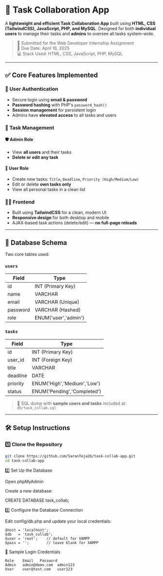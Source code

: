 # 🧩 Task Collaboration App

A **lightweight and efficient Task Collaboration App** built using **HTML, CSS (TailwindCSS), JavaScript, PHP, and MySQL**. Designed for both **individual users** to manage their tasks and **admins** to oversee all tasks system-wide.

> 🎯 Submitted for the Web Developer Internship Assignment  
> 📅 Due Date: April 16, 2025  
> 💻 Stack Used: HTML, CSS, JavaScript, PHP, MySQL  

---

## ✅ Core Features Implemented

### 👤 User Authentication
- Secure login using **email & password**
- **Password hashing** with PHP's `password_hash()`
- **Session management** for persistent login
- Admins have **elevated access** to all tasks and users

### 📝 Task Management

#### 🛡️ Admin Role
- View **all users** and their tasks
- **Delete or edit any task**

#### 🙋 User Role
- Create new tasks: `Title`, `Deadline`, `Priority (High/Medium/Low)`
- Edit or delete **own tasks only**
- View all personal tasks in a clean list

### 🧑‍💻 Frontend
- Built using **TailwindCSS** for a clean, modern UI
- **Responsive design** for both desktop and mobile
- AJAX-based task actions (delete/edit) — **no full-page reloads**

---

## 🧠 Database Schema

Two core tables used:

### `users`  
| Field    | Type             |
|----------|------------------|
| id       | INT (Primary Key)|
| name     | VARCHAR          |
| email    | VARCHAR (Unique) |
| password | VARCHAR (Hashed) |
| role     | ENUM('user','admin') |

### `tasks`  
| Field     | Type                        |
|-----------|-----------------------------|
| id        | INT (Primary Key)           |
| user_id   | INT (Foreign Key)           |
| title     | VARCHAR                     |
| deadline  | DATE                        |
| priority  | ENUM('High','Medium','Low') |
| status    | ENUM('Pending','Completed') |

> 📎 SQL dump with **sample users and tasks** included at: `db/task_collab.sql`

---

## 🛠️ Setup Instructions

### 1️⃣ Clone the Repository

```bash
git clone https://github.com/SaranTeja26/task-collab-app.git
cd task-collab-app
```
2️⃣ Set Up the Database

Open phpMyAdmin

Create a new database:

CREATE DATABASE task_collab;

3️⃣ Configure the Database Connection

Edit config/db.php and update your local credentials:
```
$host = 'localhost';
$db   = 'task_collab';
$user = 'root';    // default for XAMPP
$pass = '';        // leave blank for XAMPP
```


🔐 Sample Login Credentials
```
Role	Email	Password
Admin	admin@demo.com	admin123
User	user@test.com	user123
```